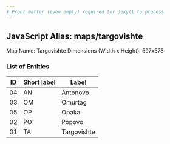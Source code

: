 ```yaml
---
# Front matter (even empty) required for Jekyll to process
---
```


## JavaScript Alias: maps/targovishte

Map Name: Targovishte
Dimensions (Width x Height): 597x578





### List of Entities

ID | Short label | Label
---|---|---|
04|AN|Antonovo
03|OM|Omurtag
05|OP|Opaka
02|PO|Popovo
01|TA|Targovishte

